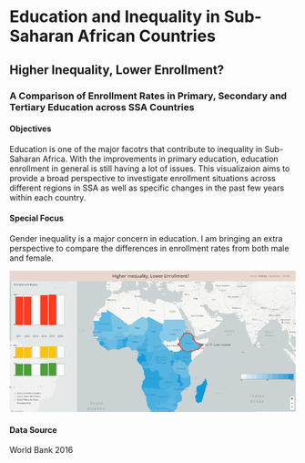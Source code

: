 # Education and Inequality in Sub-Saharan African Countries
## Higher Inequality, Lower Enrollment?
### A Comparison of Enrollment Rates in Primary, Secondary and Tertiary Education across SSA Countries

#### Objectives
Education is one of the major facotrs that contribute to inequality in Sub-Saharan Africa. With the improvements in primary education, education enrollment in general is still having a lot of issues.
This visualizaion aims to provide a broad perspective to investigate enrollment situations across different regions in SSA as well as specific changes in the past few years within each country. 

#### Special Focus 
Gender inequality is a major concern in education. I am bringing an extra perspective to compare the 
differences in enrollment rates from both male and female.

[![UNDP.png](UNDP.png)](https://shiy918.github.io/ms-1/FinalUNDP/index.html)

#### Data Source
World Bank 2016
